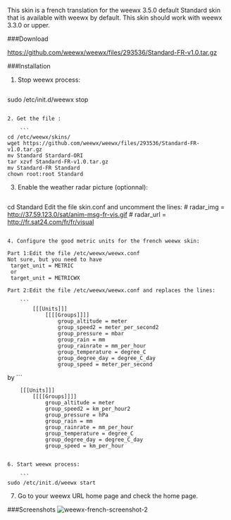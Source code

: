 This skin is a french translation for the weewx 3.5.0 default Standard skin that is available with weewx by default.
This skin should work with weewx 3.3.0 or upper.

###Download

https://github.com/weewx/weewx/files/293536/Standard-FR-v1.0.tar.gz

###Installation

1. Stop weewx process:

    ```
sudo /etc/init.d/weewx stop
```

2. Get the file :

    ```
cd /etc/weewx/skins/
wget https://github.com/weewx/weewx/files/293536/Standard-FR-v1.0.tar.gz
mv Standard Stardard-ORI
tar xzvf Standard-FR-v1.0.tar.gz
mv Standard-FR Standard
chown root:root Standard
```

3. Enable the weather radar picture (optionnal):

    ```
cd Standard
Edit the file skin.conf and uncomment the lines:
    # radar_img = http://37.59.123.0/sat/anim-msg-fr-vis.gif
    # radar_url = http://fr.sat24.com/fr/fr/visual
```

4. Configure the good metric units for the french weewx skin:

Part 1:Edit the file /etc/weewx/weewx.conf 
Not sure, but you need to have
 target_unit = METRIC
 or
 target_unit = METRICWX
 
Part 2:Edit the file /etc/weewx/weewx.conf and replaces the lines:

    ```
        [[[Units]]]
            [[[[Groups]]]]
                group_altitude = meter
                group_speed2 = meter_per_second2
                group_pressure = mbar
                group_rain = mm
                group_rainrate = mm_per_hour
                group_temperature = degree_C
                group_degree_day = degree_C_day
                group_speed = meter_per_second
```
by
    ```

        [[[Units]]]
            [[[[Groups]]]]
                group_altitude = meter
                group_speed2 = km_per_hour2
                group_pressure = hPa
                group_rain = mm
                group_rainrate = mm_per_hour
                group_temperature = degree_C
                group_degree_day = degree_C_day
                group_speed = km_per_hour
```

6. Start weewx process:

    ```
sudo /etc/init.d/weewx start
```

7. Go to your weewx URL home page and check the home page.

###Screenshots
![weewx-french-screenshot-2](https://cloud.githubusercontent.com/assets/446723/15724786/f4bad8ec-2848-11e6-82b4-f9b9336e78bb.png)